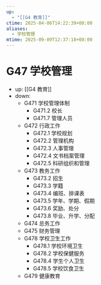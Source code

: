 ```yaml
---
up:
  - "[[G4 教育]]"
ctime: 2025-04-06T14:22:39+08:00
aliases:
  - 学校管理
mtime: 2025-09-09T12:37:18+08:00
---
```


# G47 学校管理

- up: [[G4 教育]]
- down:	
	- G471 学校管理体制
		- G471.2 校长
		- G471.7 管理人员
	- G472 行政工作
		- G472.1 学校规划
		- G472.2 管理机构
		- G472.3 人事管理
		- G472.4 文书档案管理
		- G472.5 科研组织和管理
	- G473 教务工作
		- G473.2 招生
		- G473.3 学籍
		- G473.4 编班、排课表
		- G473.5 学年、学期、假期
		- G473.6 奖励、处分
		- G473.8 毕业、升学、分配
	- G474 总务工作
	- G475 财务管理
	- G478 学校卫生工作
		- G478.1 学校环境卫生
		- G478.2 学校保健服务
		- G478.4 学生个人卫生
		- G478.5 学校饮食卫生
	- G479 健康教育
	
